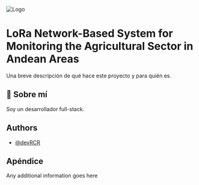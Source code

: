 
![Logo](https://dev-to-uploads.s3.amazonaws.com/uploads/articles/th5xamgrr6se0x5ro4g6.png)


# LoRa Network-Based System for Monitoring the Agricultural Sector in Andean Areas

Una breve descripción de qué hace este proyecto y para quién es.

## 🚀 Sobre mí
Soy un desarrollador full-stack.


## Authors

- [@devRCR](https://www.github.com/devRCR)


## Apéndice

Any additional information goes here

